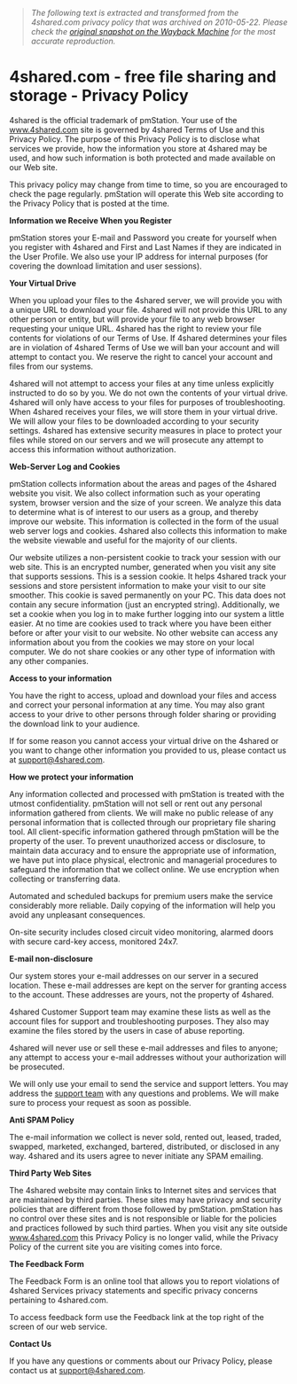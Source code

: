 > *The following text is extracted and transformed from the 4shared.com privacy policy that was archived on 2010-05-22. Please check the [original snapshot on the Wayback Machine](https://web.archive.org/web/20100522004727id_/http%3A//www.4shared.com/privacy.jsp) for the most accurate reproduction.*

# 4shared.com - free file sharing and storage - Privacy Policy

4shared is the official trademark of pmStation. Your use of the www.4shared.com site is governed by 4shared Terms of Use and this Privacy Policy. The purpose of this Privacy Policy is to disclose what services we provide, how the information you store at 4shared may be used, and how such information is both protected and made available on our Web site. 

This privacy policy may change from time to time, so you are encouraged to check the page regularly. pmStation will operate this Web site according to the Privacy Policy that is posted at the time. 

**Information we Receive When you Register**

pmStation stores your E-mail and Password you create for yourself when you register with 4shared and First and Last Names if they are indicated in the User Profile. We also use your IP address for internal purposes (for covering the download limitation and user sessions). 

**Your Virtual Drive**

When you upload your files to the 4shared server, we will provide you with a unique URL to download your file. 4shared will not provide this URL to any other person or entity, but will provide your file to any web browser requesting your unique URL. 4shared has the right to review your file contents for violations of our Terms of Use. If 4shared determines your files are in violation of 4shared Terms of Use we will ban your account and will attempt to contact you. We reserve the right to cancel your account and files from our systems. 

4shared will not attempt to access your files at any time unless explicitly instructed to do so by you. We do not own the contents of your virtual drive. 4shared will only have access to your files for purposes of troubleshooting. When 4shared receives your files, we will store them in your virtual drive. We will allow your files to be downloaded according to your security settings. 4shared has extensive security measures in place to protect your files while stored on our servers and we will prosecute any attempt to access this information without authorization. 

**Web-Server Log and Cookies**

pmStation collects information about the areas and pages of the 4shared website you visit. We also collect information such as your operating system, browser version and the size of your screen. We analyze this data to determine what is of interest to our users as a group, and thereby improve our website. This information is collected in the form of the usual web server logs and cookies. 4shared also collects this information to make the website viewable and useful for the majority of our clients. 

Our website utilizes a non-persistent cookie to track your session with our web site. This is an encrypted number, generated when you visit any site that supports sessions. This is a session cookie. It helps 4shared track your sessions and store persistent information to make your visit to our site smoother. This cookie is saved permanently on your PC. This data does not contain any secure information (just an encrypted string). Additionally, we set a cookie when you log in to make further logging into our system a little easier. At no time are cookies used to track where you have been either before or after your visit to our website. No other website can access any information about you from the cookies we may store on your local computer. We do not share cookies or any other type of information with any other companies. 

**Access to your information**

You have the right to access, upload and download your files and access and correct your personal information at any time. You may also grant access to your drive to other persons through folder sharing or providing the download link to your audience. 

If for some reason you cannot access your virtual drive on the 4shared or you want to change other information you provided to us, please contact us at [support@4shared.com](mailto:support@4shared.com). 

**How we protect your information**

Any information collected and processed with pmStation is treated with the utmost confidentiality. pmStation will not sell or rent out any personal information gathered from clients. We will make no public release of any personal information that is collected through our proprietary file sharing tool. All client-specific information gathered through pmStation will be the property of the user. To prevent unauthorized access or disclosure, to maintain data accuracy and to ensure the appropriate use of information, we have put into place physical, electronic and managerial procedures to safeguard the information that we collect online. We use encryption when collecting or transferring data. 

Automated and scheduled backups for premium users make the service considerably more reliable. Daily copying of the information will help you avoid any unpleasant consequences. 

On-site security includes closed circuit video monitoring, alarmed doors with secure card-key access, monitored 24x7. 

**E-mail non-disclosure**

Our system stores your e-mail addresses on our server in a secured location. These e-mail addresses are kept on the server for granting access to the account. These addresses are yours, not the property of 4shared. 

4shared Customer Support team may examine these lists as well as the account files for support and troubleshooting purposes. They also may examine the files stored by the users in case of abuse reporting. 

4shared will never use or sell these e-mail addresses and files to anyone; any attempt to access your e-mail addresses without your authorization will be prosecuted. 

We will only use your email to send the service and support letters. You may address the [support team](mailto:%3C%=ServerFacade.getSupportEmail\(\)%%3E) with any questions and problems. We will make sure to process your request as soon as possible. 

**Anti SPAM Policy**

The e-mail information we collect is never sold, rented out, leased, traded, swapped, marketed, exchanged, bartered, distributed, or disclosed in any way. 4shared and its users agree to never initiate any SPAM emailing. 

**Third Party Web Sites**

The 4shared website may contain links to Internet sites and services that are maintained by third parties. These sites may have privacy and security policies that are different from those followed by pmStation. pmStation has no control over these sites and is not responsible or liable for the policies and practices followed by such third parties. When you visit any site outside www.4shared.com this Privacy Policy is no longer valid, while the Privacy Policy of the current site you are visiting comes into force. 

**The Feedback Form**

The Feedback Form is an online tool that allows you to report violations of 4shared Services privacy statements and specific privacy concerns pertaining to 4shared.com. 

To access feedback form use the Feedback link at the top right of the screen of our web service. 

**Contact Us**

If you have any questions or comments about our Privacy Policy, please contact us at [support@4shared.com](mailto:%3C%=ServerFacade.getSupportEmail\(\)%%3E). 
